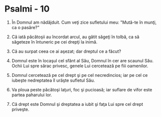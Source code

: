 # Psalmi - 10

1. În Domnul am nădăjduit. Cum veţi zice sufletului meu: "Mută-te în munţi, ca o pasăre?" 

2. Că iată păcătoşii au încordat arcul, au gătit săgeţi în tolbă, ca să săgeteze în întuneric pe cei drepţi la inimă. 

3. Că au surpat ceea ce ai aşezat; dar dreptul ce a făcut? 

4. Domnul este în locaşul cel sfânt al Său, Domnul în cer are scaunul Său. Ochii Lui spre sărac privesc, genele Lui cercetează pe fiii oamenilor. 

5. Domnul cercetează pe cel drept şi pe cel necredincios; iar pe cel ce iubeşte nedreptatea îl urăşte sufletul Său. 

6. Va ploua peste păcătoşi laţuri, foc şi pucioasă; iar suflare de vifor este partea paharului lor. 

7. Că drept este Domnul şi dreptatea a iubit şi faţa Lui spre cel drept priveşte. 

